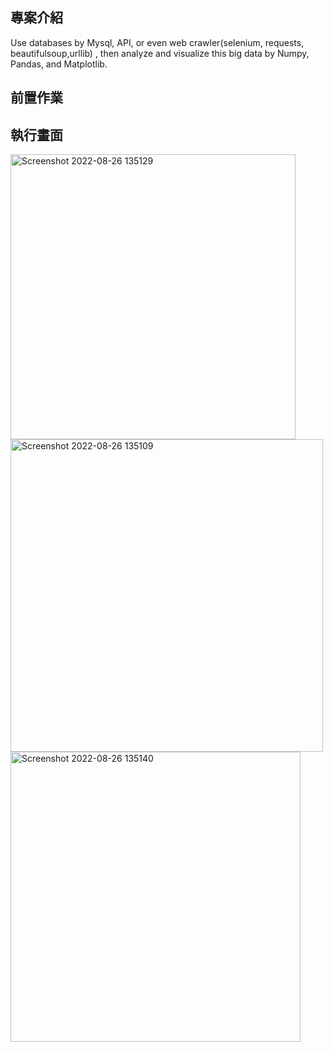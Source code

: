 專案介紹
-
Use databases by Mysql, API, or even web crawler(selenium, requests, beautifulsoup,urllib)
, then analyze and visualize this big data by Numpy, Pandas, and Matplotlib.

前置作業
-

執行畫面
-
<img width="456" alt="Screenshot 2022-08-26 135129" src="https://user-images.githubusercontent.com/96730369/186831602-2c36a540-f621-48c1-9ae5-c335e8ceb0c4.png">
<img width="500" alt="Screenshot 2022-08-26 135109" src="https://user-images.githubusercontent.com/96730369/186831607-c618f863-61b2-477d-b60f-bbabda3c2b78.png">
<img width="464" alt="Screenshot 2022-08-26 135140" src="https://user-images.githubusercontent.com/96730369/186831612-47879134-ba5b-4574-b6e4-0fb555a84d25.png">
